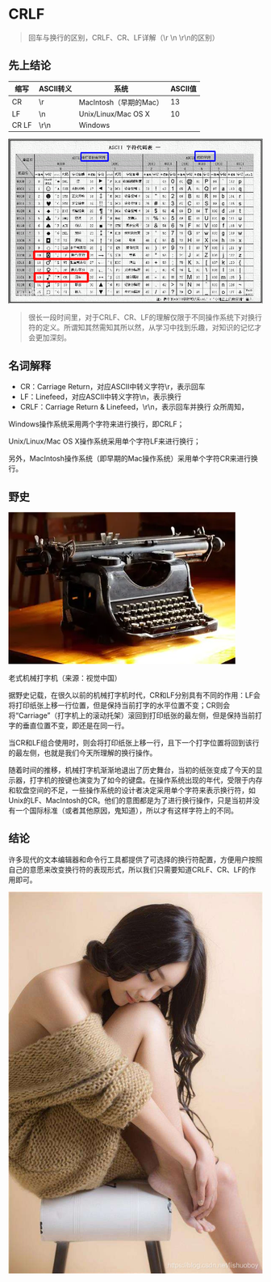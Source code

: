 # CRLF
> 回车与换行的区别，CRLF、CR、LF详解（\r \n \r\n的区别）

## 先上结论


|  缩写   | ASCⅡ转义  | 系统  | ASCⅡ值  |
|  ----  | ----  | ----  | ----  |
|     CR	|  \r	    |  MacIntosh（早期的Mac）|  	13
|      LF	  |  \n	        |  Unix/Linux/Mac OS X	|  10
|     CR LF    |  	\r\n  |  Windows	                 | 

![alt 属性文本](/images/crlf.png)

>很长一段时间里，对于CRLF、CR、LF的理解仅限于不同操作系统下对换行符的定义。所谓知其然需知其所以然，从学习中找到乐趣，对知识的记忆才会更加深刻。

## 名词解释
* CR：Carriage Return，对应ASCII中转义字符\r，表示回车
* LF：Linefeed，对应ASCII中转义字符\n，表示换行
* CRLF：Carriage Return & Linefeed，\r\n，表示回车并换行
众所周知，

Windows操作系统采用两个字符来进行换行，即CRLF；

Unix/Linux/Mac OS X操作系统采用单个字符LF来进行换行；

另外，MacIntosh操作系统（即早期的Mac操作系统）采用单个字符CR来进行换行。

## 野史
![alt 属性文本](/images/print.png)

老式机械打字机（来源：视觉中国）

据野史记载，在很久以前的机械打字机时代，CR和LF分别具有不同的作用：LF会将打印纸张上移一行位置，但是保持当前打字的水平位置不变；CR则会将“Carriage”（打字机上的滚动托架）滚回到打印纸张的最左侧，但是保持当前打字的垂直位置不变，即还是在同一行。

当CR和LF组合使用时，则会将打印纸张上移一行，且下一个打字位置将回到该行的最左侧，也就是我们今天所理解的换行操作。

随着时间的推移，机械打字机渐渐地退出了历史舞台，当初的纸张变成了今天的显示器，打字机的按键也演变为了如今的键盘。在操作系统出现的年代，受限于内存和软盘空间的不足，一些操作系统的设计者决定采用单个字符来表示换行符，如Unix的LF、MacIntosh的CR。他们的意图都是为了进行换行操作，只是当初并没有一个国际标准（或者其他原因，鬼知道），所以才有这样字符上的不同。

## 结论
许多现代的文本编辑器和命令行工具都提供了可选择的换行符配置，方便用户按照自己的意愿来改变换行符的表现形式，所以我们只需要知道CRLF、CR、LF的作用即可。

![alt 属性文本](/images/girl.jpg)
